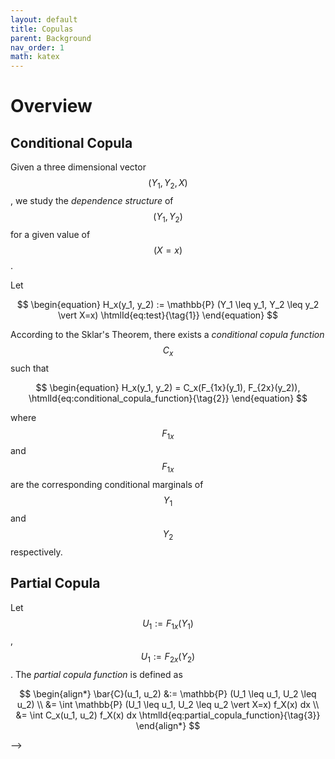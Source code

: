 ```yaml
---
layout: default
title: Copulas
parent: Background
nav_order: 1
math: katex
---
```


# Overview

## Conditional Copula
Given a three dimensional vector $$(Y_1, Y_2, X)$$, we study the *dependence structure* of $$(Y_1, Y_2)$$ for a given value of $$(X=x)$$.

Let

$$
\begin{equation}
H_x(y_1, y_2) := \mathbb{P} (Y_1 \leq y_1, Y_2 \leq y_2 \vert X=x)
\htmlId{eq:test}{\tag{1}}
\end{equation}
$$

According to the Sklar's Theorem, there exists a *conditional copula function* $$C_x$$ such that

$$
\begin{equation}
H_x(y_1, y_2) = C_x(F_{1x}(y_1), F_{2x}(y_2)),
\htmlId{eq:conditional_copula_function}{\tag{2}}
\end{equation}
$$

where $$F_{1x}$$ and $$F_{1x}$$ are the corresponding conditional marginals of $$Y_1$$ and $$Y_2$$ respectively.

## Partial Copula
Let $$U_1:= F_{1x}(Y_1)$$, $$U_1:= F_{2x}(Y_2)$$. The *partial copula function* is defined as

$$
\begin{align*}
\bar{C}(u_1, u_2) &:= \mathbb{P} (U_1 \leq u_1, U_2 \leq u_2) \\
&= \int \mathbb{P} (U_1 \leq u_1, U_2 \leq u_2 \vert X=x) f_X(x) dx \\
&= \int C_x(u_1, u_2) f_X(x) dx
\htmlId{eq:partial_copula_function}{\tag{3}}
\end{align*}
$$


<!-- Link to equation $$\href{#eq:test}{(1)}$$ --> -->